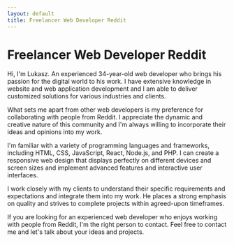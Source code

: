 ```yaml
---
layout: default
title: Freelancer Web Developer Reddit 
---
```


# Freelancer Web Developer Reddit 

Hi, I'm Lukasz. An experienced 34-year-old web developer who brings his passion for the digital world to his work. I have extensive knowledge in website and web application development and I am able to deliver customized solutions for various industries and clients.

What sets me apart from other web developers is my preference for collaborating with people from Reddit. I appreciate the dynamic and creative nature of this community and I'm always willing to incorporate their ideas and opinions into my work.

I'm familiar with a variety of programming languages and frameworks, including HTML, CSS, JavaScript, React, Node.js, and PHP. I can create a responsive web design that displays perfectly on different devices and screen sizes and implement advanced features and interactive user interfaces.

I work closely with my clients to understand their specific requirements and expectations and integrate them into my work. He places a strong emphasis on quality and strives to complete projects within agreed-upon timeframes.

If you are looking for an experienced web developer who enjoys working with people from Reddit, I'm the right person to contact. Feel free to contact me and let's talk about your ideas and projects.


